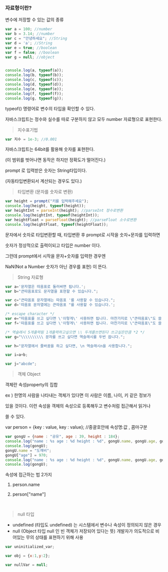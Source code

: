 ### 자료형이란?

변수에 저장할 수 있는 값의 종류



```javascript
var a = 100; //number
var b = 3.14; //number
var c = "안녕하세요"; //String
var d = 'a'; //String
var e = true; //boolean
var f = false; //boolean
var g = null; //object


console.log(a, typeof(a));
console.log(b, typeof(b));
console.log(c, typeof(c));
console.log(d, typeof(d));
console.log(e, typeof(e));
console.log(f, typeof(f));
console.log(g, typeof(g));
```

typeof() 명령어로 변수의 타입을 확인할 수 있다.

자바스크립트는 정수와 실수를 따로 구분하지 않고 모두 number 자료형으로  표현한다.



> 지수표기법

```javascript
var 지수 = 1e-3; //0.001
```

자바스크립트는 64bit를 활용해 숫자를 표현한다.

(이 범위를 벗어나면 동작은 하지만 정확도가 떨어진다.)

prompt 로 입력받은 숫자는 String타입이다.

(자동타입변환되서 계산되는 경우도 있다.)



> 타입변환 (문자를 숫자로 변환)

```javascript
var height = prompt("키를 입력해주세요");
console.log(height, typeof(height));
var heightInt = parseInt(height); //parseInt 정수로변환
console.log(heightInt, typeof(heightInt));
var heightFloat = parseFloat(height); //parseFloat 소수로변환
console.log(heightFloat, typeof(heightFloat));
```

문자에서 숫자로 타입변환할 때, 타입변환 후 prompt로 시작을 숫자+문자를 입력하면

숫자가 정상적으로 출력이되고 타입은 number 이다.

그런데 prompt에서 시작을 문자+숫자를 입력한 경우엔 

NaN(Not a Number 숫자가 아닌 경우를 표현) 이 뜬다.



> String 자료형 

```javascript
var a='문자열은 따옴표로 둘러싸면 됩니다.';
var b="큰따옴표로도 문자열을 표현할 수 있습니다.";

var c="큰따옴표 문자열에는 따옴표 '를 사용할 수 있습니다.";
var d='따옴표 문자열에는 큰따옴표 "를 사용할 수 있습니다.';

/* escape character */
var e="따옴표를 쓰고 싶다면 \'이렇게\' 사용하면 됩니다. 마찬가지로 \"큰따옴표\"도 쓸 수 있습니다.";
var f='따옴표를 쓰고 싶다면 \'이렇게\' 사용하면 됩니다. 마찬가지로 \"큰따옴표\"도 쓸 수 있습니다.';

/* 역슬래시 5개출력됨 1개출력하고싶으면 \\ 두개를쓰면된다 쓰고싶은만큼 *2 */
var g="\\\\\\\\\\ 문자를 쓰고 싶다면 역슬래시를 두번 씁니다."; 

var h="문자열에서 줄바꿈을 하고 싶다면, \n 역슬래시n을 사용합니다.";

var i=a+b;

var j="abcde";
```



> 객체 Object

객체란 속성property의 집합

ex ) 한명의 사람을 나타내는 객체가 있다면 이 사람은 이름, 나이, 키 같은 정보가 

있을 것이다. 이런 속성을 객체의 속성으로 등록해두고 변수처럼 접근해서 읽거나 

쓸 수 있다.

var person = {key : value, key : value}; //중괄호안에 속성명:값 , 콤마구분

```javascript
var gongU = {name : "공유", age : 39, height : 184};
console.log("name : %s age : %d height : %d", gongU.name, gongU.age, gongU.height);
console.log(gongU);
gongU.name = "도깨비";
gongU["age"] = 970;
console.log("name : %s age : %d height : %d", gongU.name, gongU.age, gongU.height);
console.log(gongU);
```

속성에 접근하는 법 2가지

1. person.name

2. person["name"]

   ​

> null 타입

* undefined (타입도 undefined) 는 시스템에서 변수나 속성이 정의되지 않은 경우
* null (Object 타입 null 인 빈 객체가 저장되어 있다는 뜻) 개발자가 의도적으로 비어있는 무의 상태를 표현하기 위해 사용

```javascript
var uninitialized_var;

var obj = {x:1,y:2};

var nullVar = null;
```

